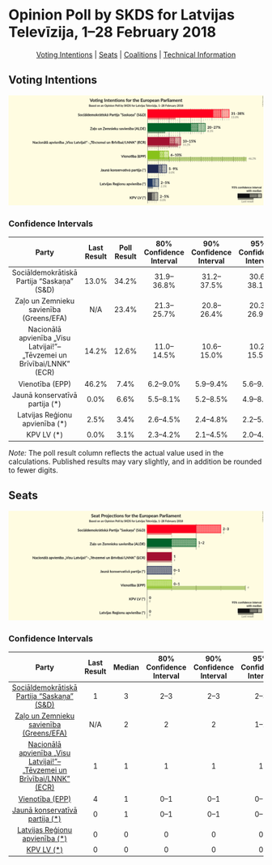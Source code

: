 # Opinion Poll by SKDS for Latvijas Televīzija, 1–28 February 2018

<p align="center"><a href="#voting-intentions">Voting Intentions</a> | <a href="#seats">Seats</a> | <a href="#coalitions">Coalitions</a> | <a href="#technical-information">Technical Information</a></p>

## Voting Intentions

![Graph with voting intentions not yet produced](2018-02-28-SKDS.png "Voting Intentions")

### Confidence Intervals

| Party | Last Result | Poll Result | 80% Confidence Interval | 90% Confidence Interval | 95% Confidence Interval | 99% Confidence Interval |
|:-----:|:-----------:|:-----------:|:-----------------------:|:-----------------------:|:-----------------------:|:-----------------------:|
| Sociāldemokrātiskā Partija “Saskaņa” (S&D) | 13.0% | 34.2% | 31.9–36.8% |31.2–37.5% |30.6–38.1% |29.5–39.3% |
| Zaļo un Zemnieku savienība (Greens/EFA) | N/A | 23.4% | 21.3–25.7% |20.8–26.4% |20.3–26.9% |19.3–28.0% |
| Nacionālā apvienība „Visu Latvijai!”–„Tēvzemei un Brīvībai/LNNK” (ECR) | 14.2% | 12.6% | 11.0–14.5% |10.6–15.0% |10.2–15.5% |9.5–16.4% |
| Vienotība (EPP) | 46.2% | 7.4% | 6.2–9.0% |5.9–9.4% |5.6–9.8% |5.1–10.6% |
| Jaunā konservatīvā partija (*) | 0.0% | 6.6% | 5.5–8.1% |5.2–8.5% |4.9–8.9% |4.4–9.6% |
| Latvijas Reģionu apvienība (*) | 2.5% | 3.4% | 2.6–4.5% |2.4–4.8% |2.2–5.1% |1.9–5.7% |
| KPV LV (*) | 0.0% | 3.1% | 2.3–4.2% |2.1–4.5% |2.0–4.8% |1.7–5.3% |

*Note:* The poll result column reflects the actual value used in the calculations. Published results may vary slightly, and in addition be rounded to fewer digits.

## Seats

![Graph with seats not yet produced](2018-02-28-SKDS-seats.png "Seats")

### Confidence Intervals

| Party | Last Result | Median | 80% Confidence Interval | 90% Confidence Interval | 95% Confidence Interval | 99% Confidence Interval |
|:-----:|:-----------:|:------:|:-----------------------:|:-----------------------:|:-----------------------:|:-----------------------:|
| <a href="#sociāldemokrātiskā-partija-“saskaņa”-(s&d)">Sociāldemokrātiskā Partija “Saskaņa” (S&D)</a> | 1 | 3 | 2–3 |2–3 |2–3 |2–3 |
| <a href="#zaļo-un-zemnieku-savienība-(greens/efa)">Zaļo un Zemnieku savienība (Greens/EFA)</a> | N/A | 2 | 2 |2 |1–2 |1–2 |
| <a href="#nacionālā-apvienība-„visu-latvijai!”–„tēvzemei-un-brīvībai/lnnk”-(ecr)">Nacionālā apvienība „Visu Latvijai!”–„Tēvzemei un Brīvībai/LNNK” (ECR)</a> | 1 | 1 | 1 |1 |1 |1 |
| <a href="#vienotība-(epp)">Vienotība (EPP)</a> | 4 | 1 | 0–1 |0–1 |0–1 |0–1 |
| <a href="#jaunā-konservatīvā-partija-(*)">Jaunā konservatīvā partija (*)</a> | 0 | 1 | 0–1 |0–1 |0–1 |0–1 |
| <a href="#latvijas-reģionu-apvienība-(*)">Latvijas Reģionu apvienība (*)</a> | 0 | 0 | 0 |0 |0 |0 |
| <a href="#kpv-lv-(*)">KPV LV (*)</a> | 0 | 0 | 0 |0 |0 |0 |

